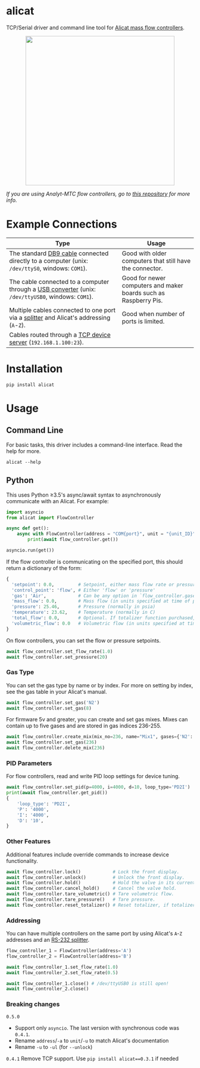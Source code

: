 alicat
======

TCP/Serial driver and command line tool for
[Alicat mass flow controllers](http://www.alicat.com/products/mass-flow-meters-and-controllers/mass-flow-controllers/).

<p align="center">
  <img src="http://www.alicat.com/wpinstall/wp-content/uploads/2012/01/gas-mass-flow-controller1.jpg" height="400" />
</p>

*If you are using Analyt-MTC flow controllers, go to [this repository](https://github.com/schlenzmeister/AnalytMTC/wiki) for more info.*

Example Connections
===================

| Type | Usage |
| --- | --- |
| The standard [DB9 cable](http://www.alicat.com/wpinstall/wp-content/uploads/2013/07/MD8DB9.jpg) connected directly to a computer (unix: `/dev/ttyS0`, windows: `COM1`). | Good with older computers that still have the connector. |
| The cable connected to a computer through a [USB converter](https://www.amazon.com/gp/product/B0007T27H8) (unix: `/dev/ttyUSB0`, windows: `COM1`). | Good for newer computers and maker boards such as Raspberry Pis. |
| Multiple cables connected to one port via a [splitter](https://www.amazon.com/gp/product/B007F2E188) and Alicat's addressing (`A`-`Z`). | Good when number of ports is limited. |
| Cables routed through a [TCP device server](https://www.usconverters.com/serial-rs232-ethernet-converter) (`192.168.1.100:23`).

Installation
============

```
pip install alicat
```

Usage
=====

## Command Line

For basic tasks, this driver includes a command-line interface. Read the help
for more.

```
alicat --help
```

## Python
This uses Python ≥3.5's async/await syntax to asynchronously communicate with an Alicat. For example:

```python
import asyncio
from alicat import FlowController

async def get():
    async with FlowController(address = "COM{port}", unit = "{unit_ID}") as flow_controller:
        print(await flow_controller.get())

asyncio.run(get())
```

If the flow controller is communicating on the specified port, this should
return a dictionary of the form:

```python
{
  'setpoint': 0.0,         # Setpoint, either mass flow rate or pressure
  'control_point': 'flow', # Either 'flow' or 'pressure'
  'gas': 'Air',            # Can be any option in `flow_controller.gases`
  'mass_flow': 0.0,        # Mass flow (in units specified at time of purchase)
  'pressure': 25.46,       # Pressure (normally in psia)
  'temperature': 23.62,    # Temperature (normally in C)
  'total_flow': 0.0,       # Optional. If totalizer function purchased, will be included
  'volumetric_flow': 0.0   # Volumetric flow (in units specified at time of purchase)
}
```

On flow controllers, you can set the flow or pressure setpoints.

```python
await flow_controller.set_flow_rate(1.0)
await flow_controller.set_pressure(20)
```

### Gas Type

You can set the gas type by name or by index. For more on setting by index, see the gas table in your Alicat's manual.

```python
await flow_controller.set_gas('N2')
await flow_controller.set_gas(8)
```

For firmware 5v and greater, you can create and set gas mixes. Mixes can contain up to five gases and are stored in gas indices 236-255.

```python
await flow_controller.create_mix(mix_no=236, name="Mix1", gases={'N2': 50, 'O2': 30, 'CO2': 20})
await flow_controller.set_gas(236)
await flow_controller.delete_mix(236)
```

### PID Parameters

For flow controllers, read and write PID loop settings for device tuning.

```python
await flow_controller.set_pid(p=4000, i=4000, d=10, loop_type='PD2I')
print(await flow_controller.get_pid())
{
    'loop_type': 'PD2I',
    'P': '4000',
    'I': '4000',
    'D': '10',
}
```

### Other Features

Additional features include override commands to increase device functionality.

```python
await flow_controller.lock()            # Lock the front display.
await flow_controller.unlock()          # Unlock the front display.
await flow_controller.hold()            # Hold the valve in its current position.
await flow_controller.cancel_hold()     # Cancel the valve hold.
await flow_controller.tare_volumetric() # Tare volumetric flow.
await flow_controller.tare_pressure()   # Tare pressure.
await flow_controller.reset_totalizer() # Reset totalizer, if totalizer functionality included.
```

### Addressing

You can have multiple controllers on the same port by using Alicat's `A`-`Z` addresses
and an [RS-232 splitter](https://www.amazon.com/gp/product/B007F2E188).

```python
flow_controller_1 = FlowController(address='A')
flow_controller_2 = FlowController(address='B')

await flow_controller_1.set_flow_rate(1.0)
await flow_controller_2.set_flow_rate(0.5)

await flow_controller_1.close() # /dev/ttyUSB0 is still open!
await flow_controller_2.close()
```

### Breaking changes

`0.5.0`
- Support only `asyncio`.  The last version with synchronous code was `0.4.1`.
- Rename `address`/`-a` to `unit`/`-u` to match Alicat's documentation
- Rename `-u` to `-ul` (for `--unlock`)

`0.4.1`
Remove TCP support.  Use `pip install alicat==0.3.1` if needed
